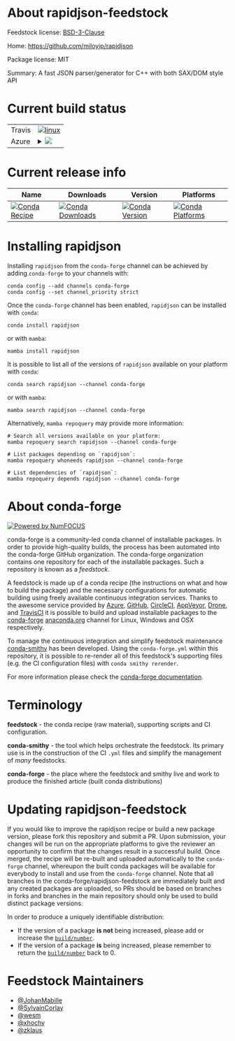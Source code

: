 About rapidjson-feedstock
=========================

Feedstock license: [BSD-3-Clause](https://github.com/conda-forge/rapidjson-feedstock/blob/main/LICENSE.txt)

Home: https://github.com/miloyip/rapidjson

Package license: MIT

Summary: A fast JSON parser/generator for C++ with both SAX/DOM style API

Current build status
====================


<table><tr>
    <td>Travis</td>
    <td>
      <a href="https://app.travis-ci.com/conda-forge/rapidjson-feedstock">
        <img alt="linux" src="https://img.shields.io/travis/com/conda-forge/rapidjson-feedstock/main.svg?label=Linux">
      </a>
    </td>
  </tr>
    
  <tr>
    <td>Azure</td>
    <td>
      <details>
        <summary>
          <a href="https://dev.azure.com/conda-forge/feedstock-builds/_build/latest?definitionId=1827&branchName=main">
            <img src="https://dev.azure.com/conda-forge/feedstock-builds/_apis/build/status/rapidjson-feedstock?branchName=main">
          </a>
        </summary>
        <table>
          <thead><tr><th>Variant</th><th>Status</th></tr></thead>
          <tbody><tr>
              <td>linux_64</td>
              <td>
                <a href="https://dev.azure.com/conda-forge/feedstock-builds/_build/latest?definitionId=1827&branchName=main">
                  <img src="https://dev.azure.com/conda-forge/feedstock-builds/_apis/build/status/rapidjson-feedstock?branchName=main&jobName=linux&configuration=linux%20linux_64_" alt="variant">
                </a>
              </td>
            </tr><tr>
              <td>linux_aarch64</td>
              <td>
                <a href="https://dev.azure.com/conda-forge/feedstock-builds/_build/latest?definitionId=1827&branchName=main">
                  <img src="https://dev.azure.com/conda-forge/feedstock-builds/_apis/build/status/rapidjson-feedstock?branchName=main&jobName=linux&configuration=linux%20linux_aarch64_" alt="variant">
                </a>
              </td>
            </tr><tr>
              <td>linux_ppc64le</td>
              <td>
                <a href="https://dev.azure.com/conda-forge/feedstock-builds/_build/latest?definitionId=1827&branchName=main">
                  <img src="https://dev.azure.com/conda-forge/feedstock-builds/_apis/build/status/rapidjson-feedstock?branchName=main&jobName=linux&configuration=linux%20linux_ppc64le_" alt="variant">
                </a>
              </td>
            </tr><tr>
              <td>osx_64</td>
              <td>
                <a href="https://dev.azure.com/conda-forge/feedstock-builds/_build/latest?definitionId=1827&branchName=main">
                  <img src="https://dev.azure.com/conda-forge/feedstock-builds/_apis/build/status/rapidjson-feedstock?branchName=main&jobName=osx&configuration=osx%20osx_64_" alt="variant">
                </a>
              </td>
            </tr><tr>
              <td>osx_arm64</td>
              <td>
                <a href="https://dev.azure.com/conda-forge/feedstock-builds/_build/latest?definitionId=1827&branchName=main">
                  <img src="https://dev.azure.com/conda-forge/feedstock-builds/_apis/build/status/rapidjson-feedstock?branchName=main&jobName=osx&configuration=osx%20osx_arm64_" alt="variant">
                </a>
              </td>
            </tr><tr>
              <td>win_64</td>
              <td>
                <a href="https://dev.azure.com/conda-forge/feedstock-builds/_build/latest?definitionId=1827&branchName=main">
                  <img src="https://dev.azure.com/conda-forge/feedstock-builds/_apis/build/status/rapidjson-feedstock?branchName=main&jobName=win&configuration=win%20win_64_" alt="variant">
                </a>
              </td>
            </tr>
          </tbody>
        </table>
      </details>
    </td>
  </tr>
</table>

Current release info
====================

| Name | Downloads | Version | Platforms |
| --- | --- | --- | --- |
| [![Conda Recipe](https://img.shields.io/badge/recipe-rapidjson-green.svg)](https://anaconda.org/conda-forge/rapidjson) | [![Conda Downloads](https://img.shields.io/conda/dn/conda-forge/rapidjson.svg)](https://anaconda.org/conda-forge/rapidjson) | [![Conda Version](https://img.shields.io/conda/vn/conda-forge/rapidjson.svg)](https://anaconda.org/conda-forge/rapidjson) | [![Conda Platforms](https://img.shields.io/conda/pn/conda-forge/rapidjson.svg)](https://anaconda.org/conda-forge/rapidjson) |

Installing rapidjson
====================

Installing `rapidjson` from the `conda-forge` channel can be achieved by adding `conda-forge` to your channels with:

```
conda config --add channels conda-forge
conda config --set channel_priority strict
```

Once the `conda-forge` channel has been enabled, `rapidjson` can be installed with `conda`:

```
conda install rapidjson
```

or with `mamba`:

```
mamba install rapidjson
```

It is possible to list all of the versions of `rapidjson` available on your platform with `conda`:

```
conda search rapidjson --channel conda-forge
```

or with `mamba`:

```
mamba search rapidjson --channel conda-forge
```

Alternatively, `mamba repoquery` may provide more information:

```
# Search all versions available on your platform:
mamba repoquery search rapidjson --channel conda-forge

# List packages depending on `rapidjson`:
mamba repoquery whoneeds rapidjson --channel conda-forge

# List dependencies of `rapidjson`:
mamba repoquery depends rapidjson --channel conda-forge
```


About conda-forge
=================

[![Powered by
NumFOCUS](https://img.shields.io/badge/powered%20by-NumFOCUS-orange.svg?style=flat&colorA=E1523D&colorB=007D8A)](https://numfocus.org)

conda-forge is a community-led conda channel of installable packages.
In order to provide high-quality builds, the process has been automated into the
conda-forge GitHub organization. The conda-forge organization contains one repository
for each of the installable packages. Such a repository is known as a *feedstock*.

A feedstock is made up of a conda recipe (the instructions on what and how to build
the package) and the necessary configurations for automatic building using freely
available continuous integration services. Thanks to the awesome service provided by
[Azure](https://azure.microsoft.com/en-us/services/devops/), [GitHub](https://github.com/),
[CircleCI](https://circleci.com/), [AppVeyor](https://www.appveyor.com/),
[Drone](https://cloud.drone.io/welcome), and [TravisCI](https://travis-ci.com/)
it is possible to build and upload installable packages to the
[conda-forge](https://anaconda.org/conda-forge) [anaconda.org](https://anaconda.org/)
channel for Linux, Windows and OSX respectively.

To manage the continuous integration and simplify feedstock maintenance
[conda-smithy](https://github.com/conda-forge/conda-smithy) has been developed.
Using the ``conda-forge.yml`` within this repository, it is possible to re-render all of
this feedstock's supporting files (e.g. the CI configuration files) with ``conda smithy rerender``.

For more information please check the [conda-forge documentation](https://conda-forge.org/docs/).

Terminology
===========

**feedstock** - the conda recipe (raw material), supporting scripts and CI configuration.

**conda-smithy** - the tool which helps orchestrate the feedstock.
                   Its primary use is in the construction of the CI ``.yml`` files
                   and simplify the management of *many* feedstocks.

**conda-forge** - the place where the feedstock and smithy live and work to
                  produce the finished article (built conda distributions)


Updating rapidjson-feedstock
============================

If you would like to improve the rapidjson recipe or build a new
package version, please fork this repository and submit a PR. Upon submission,
your changes will be run on the appropriate platforms to give the reviewer an
opportunity to confirm that the changes result in a successful build. Once
merged, the recipe will be re-built and uploaded automatically to the
`conda-forge` channel, whereupon the built conda packages will be available for
everybody to install and use from the `conda-forge` channel.
Note that all branches in the conda-forge/rapidjson-feedstock are
immediately built and any created packages are uploaded, so PRs should be based
on branches in forks and branches in the main repository should only be used to
build distinct package versions.

In order to produce a uniquely identifiable distribution:
 * If the version of a package **is not** being increased, please add or increase
   the [``build/number``](https://docs.conda.io/projects/conda-build/en/latest/resources/define-metadata.html#build-number-and-string).
 * If the version of a package **is** being increased, please remember to return
   the [``build/number``](https://docs.conda.io/projects/conda-build/en/latest/resources/define-metadata.html#build-number-and-string)
   back to 0.

Feedstock Maintainers
=====================

* [@JohanMabille](https://github.com/JohanMabille/)
* [@SylvainCorlay](https://github.com/SylvainCorlay/)
* [@wesm](https://github.com/wesm/)
* [@xhochy](https://github.com/xhochy/)
* [@zklaus](https://github.com/zklaus/)

